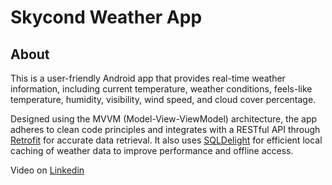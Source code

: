 # Skycond Weather App
## About
This is a user-friendly Android app that provides real-time weather information, including current temperature, weather conditions, feels-like temperature, humidity, visibility, wind speed, and cloud cover percentage. 

Designed using the MVVM (Model-View-ViewModel) architecture, the app adheres to clean code principles and integrates with a RESTful API through [Retrofit](https://square.github.io/retrofit/) for accurate data retrieval. It also uses [SQLDelight](https://cashapp.github.io/sqldelight/2.0.2/android_sqlite/) for efficient local caching of weather data to improve performance and offline access.

Video on [Linkedin](https://www.linkedin.com/posts/abhiket-kumar_androiddevelopment-appshowcase-techskills-activity-7240593060932296704-ZMDW?utm_source=share&utm_medium=member_desktop)
